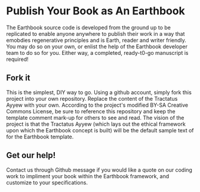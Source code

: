 <h1>Publish Your Book as An Earthbook</h1>

<p>The Earthbook source code is developed from the ground up to be replicated to enable anyone anywhere to publish their work in a way that emobdies regenerative principles and is Earth, reader and writer friendly.  You may do so on your own, or enlist the help of the Earthbook developer team to do so for you.  Either way, a completed, ready-t0-go manuscript is required!</p>

<h2>Fork it</h2>
<p>This is the simplest, DIY way to go.  Using a github account, simply fork this project into your own repository.  Replace the content of the Tractatus Ayyew with your own.  According to the project's modified BY-SA Creative Commons License, be sure to reference this repository and keep the template comment mark-up for others to see and read.  The vision of the project is that the Tractatus Ayyew (which lays out the ethical framework upon which the Earthbook concept is built) will be the default sample text of for the Earthbook template.</p>

<h2>Get our help!</h2>
Contact us through Github message if you would like a quote on our coding work to impliment your book within the Earthbook framework, and customize to your specifications.</p>

